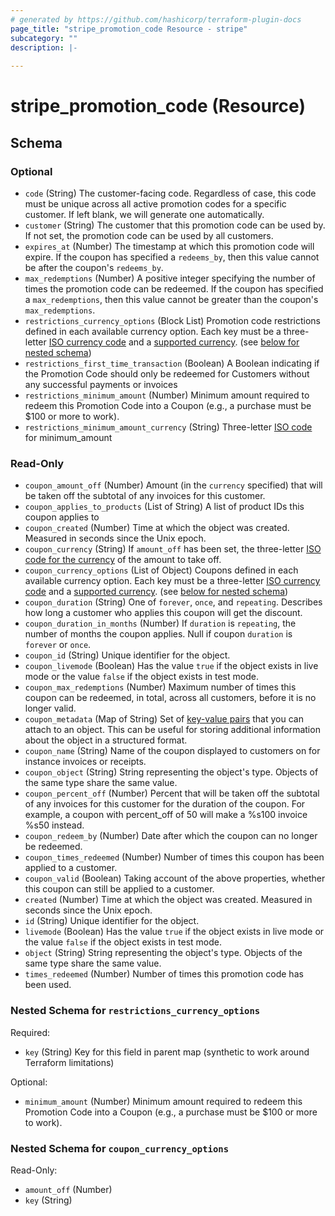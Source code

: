 ```yaml
---
# generated by https://github.com/hashicorp/terraform-plugin-docs
page_title: "stripe_promotion_code Resource - stripe"
subcategory: ""
description: |-
  
---
```


# stripe_promotion_code (Resource)





<!-- schema generated by tfplugindocs -->
## Schema

### Optional

- `code` (String) The customer-facing code. Regardless of case, this code must be unique across all active promotion codes for a specific customer. If left blank, we will generate one automatically.
- `customer` (String) The customer that this promotion code can be used by. If not set, the promotion code can be used by all customers.
- `expires_at` (Number) The timestamp at which this promotion code will expire. If the coupon has specified a `redeems_by`, then this value cannot be after the coupon's `redeems_by`.
- `max_redemptions` (Number) A positive integer specifying the number of times the promotion code can be redeemed. If the coupon has specified a `max_redemptions`, then this value cannot be greater than the coupon's `max_redemptions`.
- `restrictions_currency_options` (Block List) Promotion code restrictions defined in each available currency option. Each key must be a three-letter [ISO currency code](https://www.iso.org/iso-4217-currency-codes.html) and a [supported currency](https://stripe.com/docs/currencies). (see [below for nested schema](#nestedblock--restrictions_currency_options))
- `restrictions_first_time_transaction` (Boolean) A Boolean indicating if the Promotion Code should only be redeemed for Customers without any successful payments or invoices
- `restrictions_minimum_amount` (Number) Minimum amount required to redeem this Promotion Code into a Coupon (e.g., a purchase must be $100 or more to work).
- `restrictions_minimum_amount_currency` (String) Three-letter [ISO code](https://stripe.com/docs/currencies) for minimum_amount

### Read-Only

- `coupon_amount_off` (Number) Amount (in the `currency` specified) that will be taken off the subtotal of any invoices for this customer.
- `coupon_applies_to_products` (List of String) A list of product IDs this coupon applies to
- `coupon_created` (Number) Time at which the object was created. Measured in seconds since the Unix epoch.
- `coupon_currency` (String) If `amount_off` has been set, the three-letter [ISO code for the currency](https://stripe.com/docs/currencies) of the amount to take off.
- `coupon_currency_options` (List of Object) Coupons defined in each available currency option. Each key must be a three-letter [ISO currency code](https://www.iso.org/iso-4217-currency-codes.html) and a [supported currency](https://stripe.com/docs/currencies). (see [below for nested schema](#nestedatt--coupon_currency_options))
- `coupon_duration` (String) One of `forever`, `once`, and `repeating`. Describes how long a customer who applies this coupon will get the discount.
- `coupon_duration_in_months` (Number) If `duration` is `repeating`, the number of months the coupon applies. Null if coupon `duration` is `forever` or `once`.
- `coupon_id` (String) Unique identifier for the object.
- `coupon_livemode` (Boolean) Has the value `true` if the object exists in live mode or the value `false` if the object exists in test mode.
- `coupon_max_redemptions` (Number) Maximum number of times this coupon can be redeemed, in total, across all customers, before it is no longer valid.
- `coupon_metadata` (Map of String) Set of [key-value pairs](https://stripe.com/docs/api/metadata) that you can attach to an object. This can be useful for storing additional information about the object in a structured format.
- `coupon_name` (String) Name of the coupon displayed to customers on for instance invoices or receipts.
- `coupon_object` (String) String representing the object's type. Objects of the same type share the same value.
- `coupon_percent_off` (Number) Percent that will be taken off the subtotal of any invoices for this customer for the duration of the coupon. For example, a coupon with percent_off of 50 will make a %s100 invoice %s50 instead.
- `coupon_redeem_by` (Number) Date after which the coupon can no longer be redeemed.
- `coupon_times_redeemed` (Number) Number of times this coupon has been applied to a customer.
- `coupon_valid` (Boolean) Taking account of the above properties, whether this coupon can still be applied to a customer.
- `created` (Number) Time at which the object was created. Measured in seconds since the Unix epoch.
- `id` (String) Unique identifier for the object.
- `livemode` (Boolean) Has the value `true` if the object exists in live mode or the value `false` if the object exists in test mode.
- `object` (String) String representing the object's type. Objects of the same type share the same value.
- `times_redeemed` (Number) Number of times this promotion code has been used.

<a id="nestedblock--restrictions_currency_options"></a>
### Nested Schema for `restrictions_currency_options`

Required:

- `key` (String) Key for this field in parent map (synthetic to work around Terraform limitations)

Optional:

- `minimum_amount` (Number) Minimum amount required to redeem this Promotion Code into a Coupon (e.g., a purchase must be $100 or more to work).


<a id="nestedatt--coupon_currency_options"></a>
### Nested Schema for `coupon_currency_options`

Read-Only:

- `amount_off` (Number)
- `key` (String)


